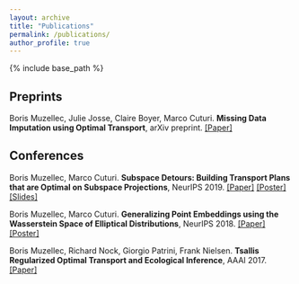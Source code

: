 ```yaml
---
layout: archive
title: "Publications"
permalink: /publications/
author_profile: true
---
```


{% include base_path %}

## Preprints ##

Boris Muzellec, Julie Josse, Claire Boyer, Marco Cuturi.
 **Missing Data Imputation using Optimal Transport**, arXiv preprint. [[Paper]](http://arxiv.org/abs/2002.03860)

## Conferences ##

Boris Muzellec, Marco Cuturi.
  **Subspace Detours: Building Transport Plans that are Optimal on Subspace Projections**, NeurIPS 2019. [[Paper]](https://arxiv.org/abs/1905.10099) [[Poster]](https://borismuzellec.github.io/publications/poster_subspaceOT_final.pdf) [[Slides]](https://borismuzellec.github.io/publications/slides_subspace_detours.pdf)

Boris Muzellec, Marco Cuturi.
  **Generalizing Point Embeddings using the Wasserstein Space of Elliptical Distributions**, NeurIPS 2018. [[Paper]](https://arxiv.org/abs/1805.07594) [[Poster]](https://borismuzellec.github.io/publications/poster_elliptical_final.pdf)

Boris Muzellec, Richard Nock, Giorgio Patrini, Frank Nielsen.
  **Tsallis Regularized Optimal Transport and Ecological Inference**, AAAI 2017. [[Paper]](https://arxiv.org/abs/1609.04495)
